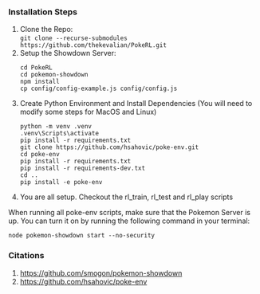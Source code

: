 ### Installation Steps
1. Clone the Repo:  
    ```git clone --recurse-submodules https://github.com/thekevalian/PokeRL.git```
2. Setup the Showdown Server: 
    ```
    cd PokeRL
    cd pokemon-showdown
    npm install
    cp config/config-example.js config/config.js
    ```
3. Create Python Environment and Install Dependencies (You will need to modify some steps for MacOS and Linux)
    ```
    python -m venv .venv
    .venv\Scripts\activate
    pip install -r requirements.txt
    git clone https://github.com/hsahovic/poke-env.git
    cd poke-env
    pip install -r requirements.txt
    pip install -r requirements-dev.txt
    cd ..
    pip install -e poke-env
    ```
4. You are all setup. Checkout the rl_train, rl_test and rl_play scripts 

When running all poke-env scripts, make sure that the Pokemon Server is up. You can turn it on by running the following command in your terminal:
```
node pokemon-showdown start --no-security
```



### Citations
1. https://github.com/smogon/pokemon-showdown
2. https://github.com/hsahovic/poke-env

